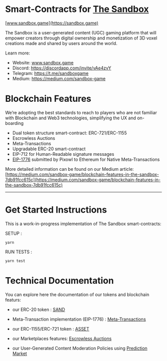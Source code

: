 Smart-Contracts for [The Sandbox](https://sandbox.game)
==================================
[www.sandbox.game](https://sandbox.game)

The Sandbox is a user-generated content (UGC) gaming platform that will empower creators through digital ownership and monetization of 3D voxel creations made and shared by users around the world.

Learn more:
- Website: www.sandbox.game
- Discord: https://discordapp.com/invite/vAe4zvY
- Telegram: https://t.me/sandboxgame
- Medium: https://medium.com/sandbox-game



Blockchain Features
==================================

We’re adopting the best standards to reach to players who are not familiar with Blockchain and Web3 technologies, simplifying the UX and on-boarding 

- Dual token structure smart-contract: ERC-721/ERC-1155
- Escrowless Auctions
- Meta-Transactions
- Upgradable ERC-20 smart-contract
- EIP-712 for Human-Readable signature messages
- [EIP-1776](https://github.com/ethereum/EIPs/issues/1776) submitted by Pixowl to Ethereum for Native Meta-Transactions

More detailed information can be found on our Medium article: [https://medium.com/sandbox-game/blockchain-features-in-the-sandbox-7db91fcc615c](https://medium.com/sandbox-game/blockchain-features-in-the-sandbox-7db91fcc615c)

-----------

Get Started Instructions
==================================

This is a work-in-progress implementation of The Sandbox smart-contracts:

SETUP :

```
yarn
```

RUN TESTS :

```
yarn test
```


Technical Documentation
==================================

You can explore here the documentation of our tokens and blockchain featurs:
- our ERC-20 token  : [SAND](documentation/Sand.md)
- Meta-Transaction implementation (EIP-1776) : [Meta-Transactions](documentation/meta_transactions.md)

- our ERC-1155/ERC-721 token  : [ASSET](documentation/Asset.md)

- our Marketplaces features: [Escrowless Auctions](documentation/escrow_less_auctions.md)
- our User-Generated Content Moderation Policies using [Prediction Market](documentation/curation.md)
